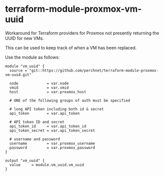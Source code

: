 # terraform-module-proxmox-vm-uuid

Workaround for Terraform providers for Proxmox not presently returning the UUID for new VMs.

This can be used to keep track of when a VM has been replaced.

Use the module as follows:

```hcl
module "vm_uuid" {
  source = "git::https://github.com/perchnet/terraform-module-proxmox-vm-uuid.git"

  node             = var.node
  vmid             = var.vmid
  host             = var.proxmox_host

  # ONE of the following groups of auth must be specified

  # long API token including both id & secret
  api_token        = var.api_token

  # API token ID and secret
  api_token_id     = var.api_token_id
  api_token_secret = var.api_token_secret

  # username and password
  username         = var.proxmox_username
  password         = var.proxmox_password
}

output "vm_uuid" {
  value     = module.vm_uuid.vm_uuid
}
```
